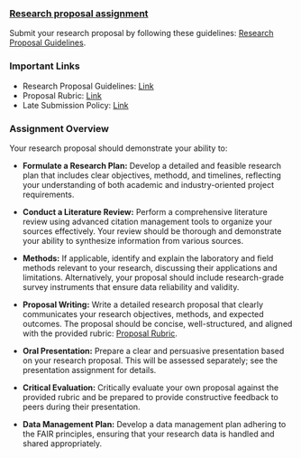 ### [Research proposal assignment](https://aselshall.github.io/rm/hw/proposal-hw)

Submit your research proposal by following these guidelines: [Research Proposal Guidelines](https://aselshall.github.io/rm/hw/proposal).

### Important Links
- Research Proposal Guidelines: [Link](https://aselshall.github.io/rm/hw/proposal)
- Proposal Rubric: [Link](https://aselshall.github.io/rm/hw/rubric)
- Late Submission Policy: [Link](https://aselshall.github.io/rm/#late-assignment-and-report-policy)
  
### Assignment Overview
Your research proposal should demonstrate your ability to:

- **Formulate a Research Plan:** Develop a detailed and feasible research plan that includes clear objectives, methodd, and timelines, reflecting your understanding of both academic and industry-oriented project requirements.
  
- **Conduct a Literature Review:** Perform a comprehensive literature review using advanced citation management tools to organize your sources effectively. Your review should be thorough and demonstrate your ability to synthesize information from various sources.

- **Methods:** If applicable, identify and explain the laboratory and field methods relevant to your research, discussing their applications and limitations. Alternatively, your proposal should include research-grade survey instruments that ensure data reliability and validity.

- **Proposal Writing:** Write a detailed research proposal that clearly communicates your research objectives, methods, and expected outcomes. The proposal should be concise, well-structured, and aligned with the provided rubric: [Proposal Rubric](https://aselshall.github.io/rm/hw/rubric).

- **Oral Presentation:** Prepare a clear and persuasive presentation based on your research proposal. This will be assessed separately; see the presentation assignment for details.

- **Critical Evaluation:** Critically evaluate your own proposal against the provided rubric and be prepared to provide constructive feedback to peers during their presentation.

- **Data Management Plan:** Develop a data management plan adhering to the FAIR principles, ensuring that your research data is handled and shared appropriately.
